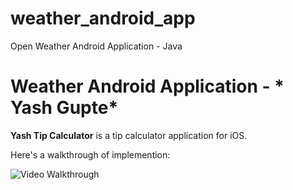# weather_android_app
Open Weather Android Application - Java

# Weather Android Application - * Yash Gupte*

**Yash Tip Calculator** is a tip calculator application for iOS.

Here's a walkthrough of implemention:

<img src='http://g.recordit.co/qWQp3LoryM.gif' title='Video Walkthrough' width='' alt='Video Walkthrough' />
